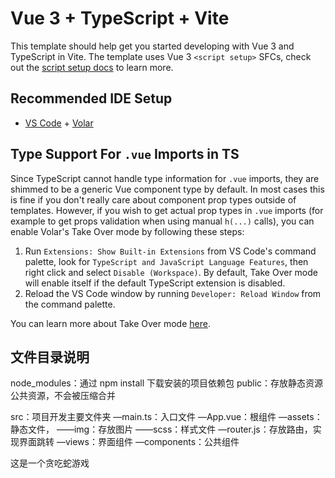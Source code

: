 # Vue 3 + TypeScript + Vite

This template should help get you started developing with Vue 3 and TypeScript in Vite. The template uses Vue 3 `<script setup>` SFCs, check out the [script setup docs](https://v3.vuejs.org/api/sfc-script-setup.html#sfc-script-setup) to learn more.

## Recommended IDE Setup

- [VS Code](https://code.visualstudio.com/) + [Volar](https://marketplace.visualstudio.com/items?itemName=Vue.volar)

## Type Support For `.vue` Imports in TS

Since TypeScript cannot handle type information for `.vue` imports, they are shimmed to be a generic Vue component type by default. In most cases this is fine if you don't really care about component prop types outside of templates. However, if you wish to get actual prop types in `.vue` imports (for example to get props validation when using manual `h(...)` calls), you can enable Volar's Take Over mode by following these steps:

1. Run `Extensions: Show Built-in Extensions` from VS Code's command palette, look for `TypeScript and JavaScript Language Features`, then right click and select `Disable (Workspace)`. By default, Take Over mode will enable itself if the default TypeScript extension is disabled.
2. Reload the VS Code window by running `Developer: Reload Window` from the command palette.

You can learn more about Take Over mode [here](https://github.com/johnsoncodehk/volar/discussions/471).

## 文件目录说明

node_modules：通过 npm install 下载安装的项目依赖包
public：存放静态资源公共资源，不会被压缩合并

src：项目开发主要文件夹
—main.ts：入口文件
—App.vue：根组件
—assets：静态文件，
——img：存放图片
——scss：样式文件
—router.js：存放路由，实现界面跳转
—views：界面组件
—components：公共组件

这是一个贪吃蛇游戏
